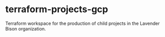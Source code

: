# terraform-projects-gcp
Terraform workspace for the production of child projects in the Lavender Bison organization.
